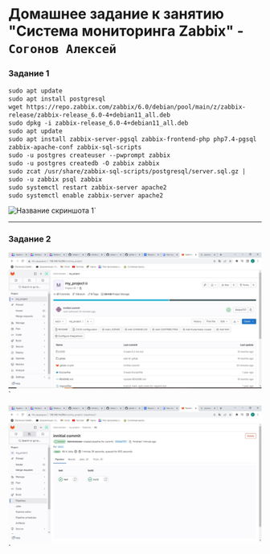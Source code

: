 # Домашнее задание к занятию "Система мониторинга Zabbix" - `Согонов Алексей`

### Задание 1

 ```
 sudo apt update
 sudo apt install postgresql
 wget https://repo.zabbix.com/zabbix/6.0/debian/pool/main/z/zabbix-release/zabbix-release_6.0-4+debian11_all.deb
 sudo dpkg -i zabbix-release_6.0-4+debian11_all.deb
 sudo apt update
 sudo apt install zabbix-server-pgsql zabbix-frontend-php php7.4-pgsql zabbix-apache-conf zabbix-sql-scripts
 sudo -u postgres createuser --pwprompt zabbix
 sudo -u postgres createdb -O zabbix zabbix
 sudo zcat /usr/share/zabbix-sql-scripts/postgresql/server.sql.gz | sudo -u zabbix psql zabbix
 sudo systemctl restart zabbix-server apache2
 sudo systemctl enable zabbix-server apache2
```

![Название скриншота 1](https://github.com/SogonovAN/Zabbix-hw/blob/main/1.JPG)`


---

### Задание 2


![Название скриншота 2](https://github.com/SogonovAN/gitlab-hw/blob/main/2.1.JPG)`

![Название скриншота 3](https://github.com/SogonovAN/gitlab-hw/blob/main/2.2.JPG)`

